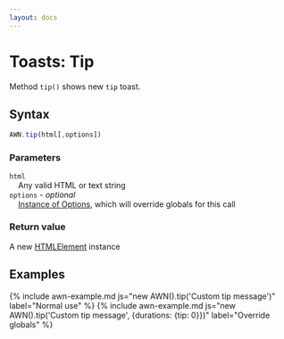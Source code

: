 ```yaml
---
layout: docs
---
```


# Toasts: Tip
Method `tip()` shows new `tip` toast.


## Syntax
```javascript
AWN.tip(html[,options])
```
### Parameters
`html`  
&nbsp;&nbsp;&nbsp;&nbsp;Any valid HTML or text string  
`options` - *optional*  
&nbsp;&nbsp;&nbsp;&nbsp;[Instance of Options](/docs/customization/), which will override globals for this call

### Return value
A new [HTMLElement](https://developer.mozilla.org/en-US/docs/Web/API/HTMLElement) instance


## Examples

{% include awn-example.md js="new AWN().tip('Custom tip message')" label="Normal use" %}
{% include awn-example.md js="new AWN().tip('Custom tip message', {durations: {tip: 0}})" label="Override globals" %}
